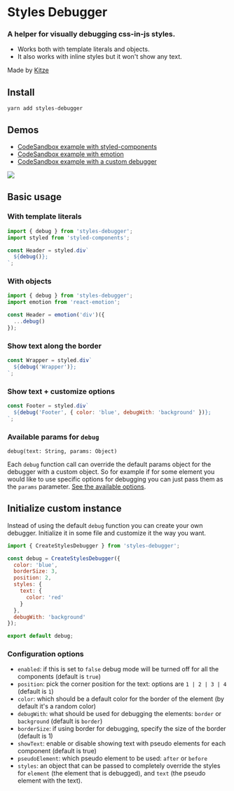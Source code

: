 # Styles Debugger
### A helper for visually debugging css-in-js styles. 

- Works both with template literals and objects. 
- It also works with inline styles but it won't show any text.

Made by [Kitze](https://twitter.com/thekitze)

## Install

`yarn add styles-debugger`

## Demos

- [CodeSandbox example with styled-components](https://codesandbox.io/s/j0yq16l7v)
- [CodeSandbox example with emotion](https://codesandbox.io/s/0or563w2yv)
- [CodeSandbox example with a custom debugger](https://codesandbox.io/s/ry65nyvr6p)

![](https://i.imgur.com/ceORWWQ.png)

## Basic usage

### With template literals

```js
import { debug } from 'styles-debugger';
import styled from 'styled-components';

const Header = styled.div`
  ${debug()};
`;
```

### With objects

```js
import { debug } from 'styles-debugger';
import emotion from 'react-emotion';

const Header = emotion('div')({
  ...debug()
});
```

### Show text along the border

```js
const Wrapper = styled.div`
  ${debug('Wrapper')};
`;
```

### Show text + customize options

```js
const Footer = styled.div`
  ${debug('Footer', { color: 'blue', debugWith: 'background' })};
`;
```

### Available params for `debug`

`debug(text: String, params: Object)`

Each `debug` function call can override the default params object for the debugger with a custom object. So for example if for some element you would like to use specific options for debugging you can just pass them as the `params` parameter. [See the available options](https://github.com/kitze/styles-debugger/#configuration-options).

## Initialize custom instance

Instead of using the default `debug` function you can create your own debugger.
Initialize it in some file and customize it the way you want.

```js
import { CreateStylesDebugger } from 'styles-debugger';

const debug = CreateStylesDebugger({
  color: 'blue',
  borderSize: 3,
  position: 2,
  styles: {
    text: {
      color: 'red'
    }
  },
  debugWith: 'background'
});

export default debug;
```

### Configuration options

- `enabled`: if this is set to `false` debug mode will be turned off for all the components (default is `true`)
- `position`: pick the corner position for the text: options are `1 | 2 | 3 | 4` (default is `1`)
- `color`: which should be a default color for the border of the element (by default it's a random color)
- `debugWith`: what should be used for debugging the elements: `border` or `background` (default is `border`)
- `borderSize`: if using border for debugging, specify the size of the border (default is 1)
- `showText`: enable or disable showing text with pseudo elements for each component (default is true)
- `pseudoElement`: which pseudo element to be used: `after` or `before`
- `styles`: an object that can be passed to completely override the styles for `element` (the element that is debugged), and `text` (the pseudo element with the text).
